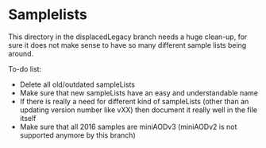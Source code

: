 # Samplelists
This directory in the displacedLegacy branch needs a huge clean-up, for sure it does not make sense to have so many different sample lists being around.

To-do list:
* Delete all old/outdated sampleLists
* Make sure that new sampleLists have an easy and understandable name
* If there is really a need for different kind of sampleLists (other than an updating version number like vXX) then document it really well in the file itself
* Make sure that all 2016 samples are miniAODv3 (miniAODv2 is not supported anymore by this branch)
